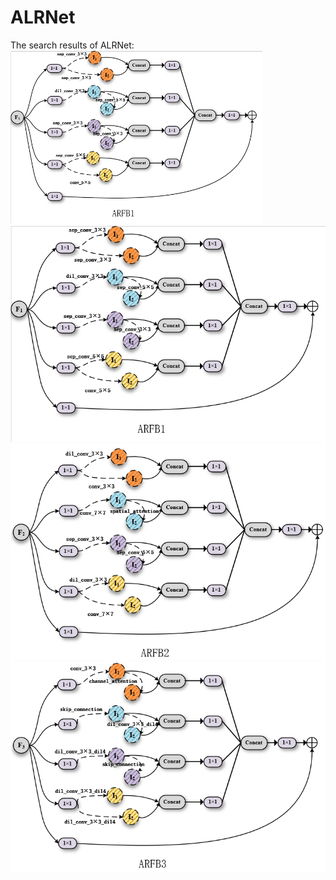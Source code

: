 # ALRNet
The search results of ALRNet:
<img src="imgs/ARFB1.png" width="80%">
![ARFB1](imgs/ARFB1.png)
![ARFB2](imgs/ARFB2.png)
![ARFB3](imgs/ARFB3.png)

